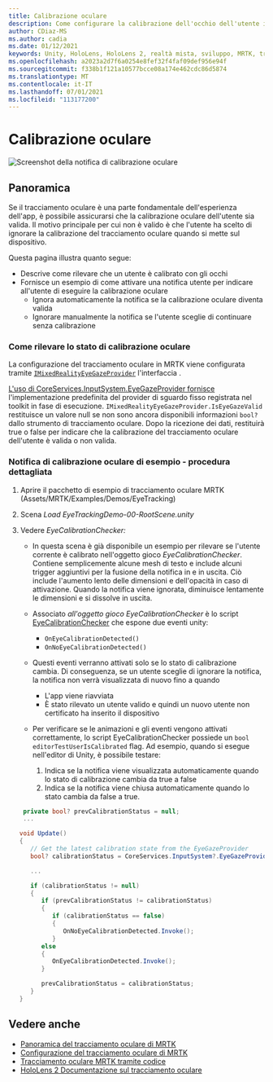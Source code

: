 ```yaml
---
title: Calibrazione oculare
description: Come configurare la calibrazione dell'occhio dell'utente in MRTK
author: CDiaz-MS
ms.author: cadia
ms.date: 01/12/2021
keywords: Unity, HoloLens, HoloLens 2, realtà mista, sviluppo, MRTK, tracciamento oculare, calibrazione,
ms.openlocfilehash: a2023a2d7f6a0254e8fef32f4faf09def956e94f
ms.sourcegitcommit: f338b1f121a10577bcce08a174e462cdc86d5874
ms.translationtype: MT
ms.contentlocale: it-IT
ms.lasthandoff: 07/01/2021
ms.locfileid: "113177200"
---
```

# <a name="eye-calibration"></a>Calibrazione oculare

![Screenshot della notifica di calibrazione oculare](../../images/eye-tracking/mrtk_et_calibration_notification_example.jpg)

## <a name="overview"></a>Panoramica

Se il tracciamento oculare è una parte fondamentale dell'esperienza dell'app, è possibile assicurarsi che la calibrazione oculare dell'utente sia valida.
Il motivo principale per cui non è valido è che l'utente ha scelto di ignorare la calibrazione del tracciamento oculare quando si mette sul dispositivo.

Questa pagina illustra quanto segue:

- Descrive come rilevare che un utente è calibrato con gli occhi
- Fornisce un esempio di come attivare una notifica utente per indicare all'utente di eseguire la calibrazione oculare
  - Ignora automaticamente la notifica se la calibrazione oculare diventa valida
  - Ignorare manualmente la notifica se l'utente sceglie di continuare senza calibrazione

### <a name="how-to-detect-the-eye-calibration-state"></a>Come rilevare lo stato di calibrazione oculare

La configurazione del tracciamento oculare in MRTK viene configurata tramite [`IMixedRealityEyeGazeProvider`](xref:Microsoft.MixedReality.Toolkit.Input.IMixedRealityEyeGazeProvider) l'interfaccia .

[L'uso di CoreServices.InputSystem.EyeGazeProvider fornisce](eye-tracking-eye-gaze-provider.md) l'implementazione predefinita del provider di sguardo fisso registrata nel toolkit in fase di esecuzione. `IMixedRealityEyeGazeProvider.IsEyeGazeValid` restituisce un valore null se non sono ancora disponibili informazioni `bool?` dallo strumento di tracciamento oculare.
Dopo la ricezione dei dati, restituirà true o false per indicare che la calibrazione del tracciamento oculare dell'utente è valida o non valida.

### <a name="sample-eye-calibration-notification---step-by-step"></a>Notifica di calibrazione oculare di esempio - procedura dettagliata

1. Aprire il pacchetto di esempio di tracciamento oculare MRTK (Assets/MRTK/Examples/Demos/EyeTracking)

2. Scena _Load EyeTrackingDemo-00-RootScene.unity_

3. Vedere _EyeCalibrationChecker:_
   - In questa scena è già disponibile un esempio per rilevare se l'utente corrente è calibrato nell'oggetto gioco *_EyeCalibrationChecker_*.
Contiene semplicemente alcune mesh di testo e include alcuni trigger aggiuntivi per la fusione della notifica in e in uscita. Ciò include l'aumento lento delle dimensioni e dell'opacità in caso di attivazione.
Quando la notifica viene ignorata, diminuisce lentamente le dimensioni e si dissolve in uscita.

   - Associato *_all'oggetto gioco EyeCalibrationChecker_* è lo script [EyeCalibrationChecker](xref:Microsoft.MixedReality.Toolkit.Examples.Demos.EyeTracking.EyeCalibrationChecker) che espone due eventi unity:
      - `OnEyeCalibrationDetected()`
      - `OnNoEyeCalibrationDetected()`

   - Questi eventi verranno attivati solo se lo stato di calibrazione cambia. Di conseguenza, se un utente sceglie di ignorare la notifica, la notifica non verrà visualizzata di nuovo fino a quando
      - L'app viene riavviata
      - È stato rilevato un utente valido e quindi un nuovo utente non certificato ha inserito il dispositivo

   - Per verificare se le animazioni e gli eventi vengono attivati correttamente, lo script EyeCalibrationChecker possiede un `bool editorTestUserIsCalibrated` flag. Ad esempio, quando si esegue nell'editor di Unity, è possibile testare:
      1. Indica se la notifica viene visualizzata automaticamente quando lo stato di calibrazione cambia da true a false
      1. Indica se la notifica viene chiusa automaticamente quando lo stato cambia da false a true.

```c#
    private bool? prevCalibrationStatus = null;
    ...

   void Update()
   {
      // Get the latest calibration state from the EyeGazeProvider
      bool? calibrationStatus = CoreServices.InputSystem?.EyeGazeProvider?.IsEyeCalibrationValid;

      ...

      if (calibrationStatus != null)
      {
         if (prevCalibrationStatus != calibrationStatus)
         {
            if (calibrationStatus == false)
            {
               OnNoEyeCalibrationDetected.Invoke();
            }
         else
         {
            OnEyeCalibrationDetected.Invoke();
         }

         prevCalibrationStatus = calibrationStatus;
      }
   }
```

## <a name="see-also"></a>Vedere anche

- [Panoramica del tracciamento oculare di MRTK](eye-tracking-main.md)
- [Configurazione del tracciamento oculare di MRTK](eye-tracking-basic-setup.md)
- [Tracciamento oculare MRTK tramite codice](eye-tracking-eye-gaze-provider.md)
- [HoloLens 2 Documentazione sul tracciamento oculare](/windows/mixed-reality/eye-tracking)
